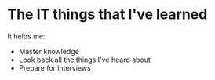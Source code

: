 # The IT things that I've learned


It helps me:

* Master knowledge
* Look back all the things I've heard about
* Prepare for interviews
